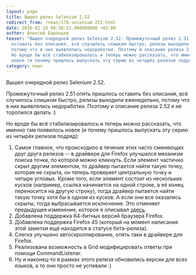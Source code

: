 ```yaml
---
layout: page
title: Вышел релиз Selenium 2.52
redirect_from: /news/170-selenium-252.html
date: 2016-02-18 06:58:21.000000000 +03:00
author: Алексей Баранцев
teaser: "Вышел очередной релиз Selenium 2.52. Промежуточный релиз 2.51 опять пришлось
  оставить без описания, всё случилось слишком быстро, релизы выходили еженедельно,
  потому что в них выявлялись недоработки. Поэтому и описание релиза 2.52 я не торопился делать :)
  Но вроде бы всё стабилизировалось и теперь можно рассказать, что именно там появилось
  новое (и почему пришлось выпускать эту серию из четырёх релизов подряд)"
category: news
---
```

<p>Вышел очередной релиз Selenium 2.52.</p>
<p>Промежуточный релиз 2.51 опять пришлось оставить без описания, всё случилось слишком быстро, релизы выходили еженедельно, потому что в них выявлялись недоработки. Поэтому и описание релиза 2.52 я не торопился делать :)</p>
<p>Но вроде бы всё стабилизировалось и теперь можно рассказать, что именно там появилось новое (и почему пришлось выпускать эту серию из четырёх релизов подряд):</p>
<ol>
<li>Самое главное, что происходило в течение этих часто сменяющих друг друга релизов -- в драйвере для Firefox улучшался механизм поиска точки, по которой можно кликнуть. Если элемент частично скрыт другим элементом, то драйвер пытается найти такую точку, которая не скрыта, он теперь проверяет центральную точку и четыре угловых. Кроме того, если элемент состоит из нескольких кусков (например, ссылка начинается на одной строке, а её конец переносится на другую строку), тогда драйвер пытается найти такую точку хотя бы в одном из кусков. А если они все оказались скрыты, тогда выбрасывается исключение. Это отменяет предыдущее изменение, которое я описывал <a href="blog/159-click-topmost-elemnt.html">здесь</a>.</li>
<li>Добавлена поддержка 64-битных версий браузера Firefox.</li>
<li>Добавлена поддержка Firefox 45 (который на момент написания этой заметки ещё находится в статусе бета-релиза).</li>
<li>Слегка улучшено автоскроллирование, опять таки в драйвере для Firefox.</li>
<li>Реализована возможность в Grid модифицировать ответы при помощи CommandListener.</li>
<li>Ну и наконец-то в рамках этого релиза обновились версии для всех языков, а то они просто не успевали :)</li>
</ol>
